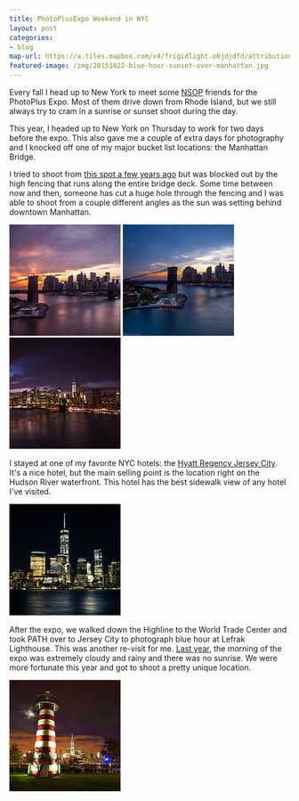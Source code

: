 ```yaml
---
title: PhotoPlusExpo Weekend in NYC
layout: post
categories:
- blog
map-url: https://a.tiles.mapbox.com/v4/frigidlight.o6jdjdfd/attribution,zoompan.html?access_token=pk.eyJ1IjoiZnJpZ2lkbGlnaHQiLCJhIjoiczg4X2VuYyJ9.yMtOhBeGB6hsQ5PogQT-_A#12/40.718/-74.019
featured-image: /img/20151022-blue-hour-sunset-over-manhattan.jpg
---
```


Every fall I head up to New York to meet some [NSOP](http://newschoolofphotography.com/content.php?r=2317-Photo-Expo-2015-wrap-up! "New School of Photography") friends for the PhotoPlus Expo. Most of them drive down from Rhode Island, but we still always try to cram in a sunrise or sunset shoot during the day.

This year, I headed up to New York on Thursday to work for two days before the expo. This also gave me a couple of extra days for photography and I knocked off one of my major bucket list locations: the Manhattan Bridge.

I tried to shoot from [this spot a few years ago](https://instagram.com/p/j-iwJsIfvZ/?taken-by=frigidlight) but was blocked out by the high fencing that runs along the entire bridge deck. Some time between now and then, someone has cut a huge hole through the fencing and I was able to shoot from a couple different angles as the sun was setting behind downtown Manhattan.

<a href="/img/20151022-manhattan-bridge-sunset.jpg" data-featherlight=""><img src="/img/20151022-manhattan-bridge-sunset-thumb.jpg"></a>
<a href="/img/20151022-blue-hour-sunset-over-manhattan.jpg" data-featherlight=""><img src="/img/20151022-blue-hour-sunset-over-manhattan-thumb.jpg"></a>
<a href="/img/20151022-night-sunset-over-manhattan.jpg" data-featherlight=""><img src="/img/20151022-night-sunset-over-manhattan-thumb.jpg"></a>

I stayed at one of my favorite NYC hotels: the <a href="http://jerseycity.hyatt.com/en/hotel/home.html">Hyatt Regency Jersey City</a>. It's a nice hotel, but the main selling point is the location right on the Hudson River waterfront. This hotel has the best sidewalk view of any hotel I've visited.

<a href="/img/20151023-lower-manhattan-freedom-tower.jpg" data-featherlight=""><img src="/img/20151023-lower-manhattan-freedom-tower-thumb.jpg"></a>

After the expo, we walked down the Highline to the World Trade Center and took PATH over to Jersey City to photograph blue hour at Lefrak Lighthouse. This was another re-visit for me. <a href="https://www.instagram.com/p/u36-BkofrZ/">Last year</a>, the morning of the expo was extremely cloudy and rainy and there was no sunrise. We were more fortunate this year and got to shoot a pretty unique location.

<a href="/img/20151024-lefrak-lighthouse-blue-hour.jpg" data-featherlight=""><img src="/img/20151024-lefrak-lighthouse-blue-hour-thumb.jpg"></a>
